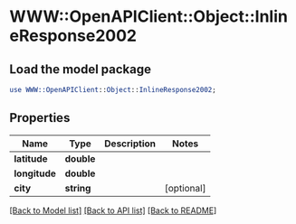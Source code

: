 # WWW::OpenAPIClient::Object::InlineResponse2002

## Load the model package
```perl
use WWW::OpenAPIClient::Object::InlineResponse2002;
```

## Properties
Name | Type | Description | Notes
------------ | ------------- | ------------- | -------------
**latitude** | **double** |  | 
**longitude** | **double** |  | 
**city** | **string** |  | [optional] 

[[Back to Model list]](../README.md#documentation-for-models) [[Back to API list]](../README.md#documentation-for-api-endpoints) [[Back to README]](../README.md)


